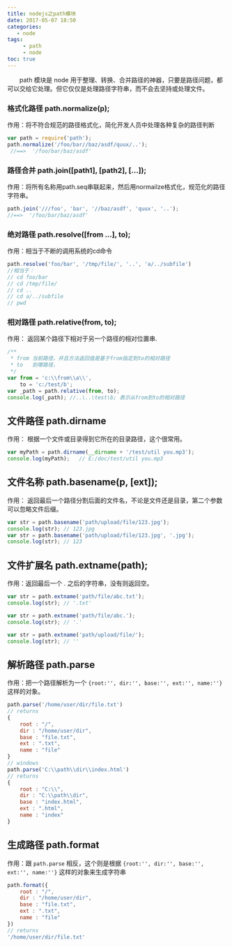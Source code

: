 ```yaml
---
title: nodejs之path模块
date: 2017-05-07 18:50
categories:
   - node
tags:
     - path
     - node
toc: true
---
```

&ensp;&ensp;&ensp;&ensp;path 模块是 node 用于整理、转换、合并路径的神器，只要是路径问题，都可以交给它处理。但它仅仅是处理路径字符串，而不会去坚持或处理文件。

<!-- more -->

### 格式化路径 path.normalize(p);
作用：将不符合规范的路径格式化，简化开发人员中处理各种复杂的路径判断
```javascript
var path = require('path');
path.normalize('/foo/bar//baz/asdf/quux/..');
 //==>  '/foo/bar/baz/asdf'
```

### 路径合并 path.join([path1], [path2], […]);
作用：将所有名称用path.seq串联起来，然后用normailze格式化，规范化的路径字符串。
```javascript
path.join('///foo', 'bar', '//baz/asdf', 'quux', '..');
//==>  '/foo/bar/baz/asdf'
```

### 绝对路径 path.resolve([from …], to);
作用：相当于不断的调用系统的cd命令
```javascript
path.resolve('foo/bar', '/tmp/file/', '..', 'a/../subfile')
//相当于：
// cd foo/bar
// cd /tmp/file/
// cd ..
// cd a/../subfile
// pwd
```

### 相对路径 path.relative(from, to);
作用： 返回某个路径下相对于另一个路径的相对位置串.
```javascript
/**
 * from 当前路径，并且方法返回值是基于from指定到to的相对路径
 * to   到哪路径，
 */
var from = 'c:\\from\\a\\',
    to = 'c:/test/b';
var _path = path.relative(from, to);
console.log(_path); //..\..\test\b; 表示从from到to的相对路径
```

## 文件路径 path.dirname
作用： 根据一个文件或目录得到它所在的目录路径，这个很常用。
```javascript
var myPath = path.dirname(__dirname + '/test/util you.mp3');
console.log(myPath);   // E:/doc/test/util you.mp3
```

## 文件名称 path.basename(p, [ext]);
作用： 返回最后一个路径分割后面的文件名，不论是文件还是目录，第二个参数可以忽略文件后缀。
```javascript
var str = path.basename('path/upload/file/123.jpg');
console.log(str); // 123.jpg
var str = path.basename('path/upload/file/123.jpg', '.jpg');
console.log(str); // 123
```

## 文件扩展名 path.extname(path);
作用：返回最后一个 . 之后的字符串，没有则返回空。
```javascript
var str = path.extname('path/file/abc.txt');
console.log(str); // '.txt'

var str = path.extname('path/file/abc.');
console.log(str); // '.'

var str = path.extname('path/upload/file/');
console.log(str); // ''
```

## 解析路径 path.parse
作用：把一个路径解析为一个 `{root:'', dir:'', base:'', ext:'', name:''}` 这样的对象。
```javascript
path.parse('/home/user/dir/file.txt')
// returns
{
    root : "/",
    dir : "/home/user/dir",
    base : "file.txt",
    ext : ".txt",
    name : "file"
}
// windows
path.parse('C:\\path\\dir\\index.html')
// returns
{
    root : "C:\\",
    dir : "C:\\path\\dir",
    base : "index.html",
    ext : ".html",
    name : "index"
}
```

## 生成路径 path.format
作用：跟 `path.parse` 相反，这个则是根据 `{root:'', dir:'', base:'', ext:'', name:''}` 这样的对象来生成字符串
```javascript
path.format({
    root : "/",
    dir : "/home/user/dir",
    base : "file.txt",
    ext : ".txt",
    name : "file"
})
// returns
'/home/user/dir/file.txt'
```
